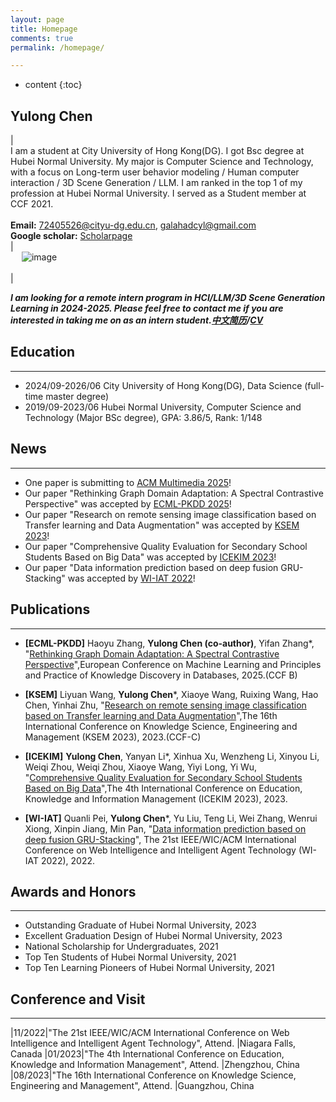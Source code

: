 ```yaml
---
layout: page
title: Homepage
comments: true
permalink: /homepage/

---
```


* content
{:toc}

## **Yulong Chen**

| <br> I am a student at City University of Hong Kong(DG). I got Bsc degree at Hubei Normal University. My major is Computer Science and Technology, with a focus on Long-term user behavior modeling / Human computer interaction / 3D Scene Generation / LLM. I am ranked in the top 1 of my profession at Hubei Normal University. I served as a Student member at CCF 2021. <br> <br> **Email:** <72405526@cityu-dg.edu.cn>, <galahadcyl@gmail.com> <br> **Google scholar:** [Scholarpage](https://scholar.google.com/citations?user=WAzerzwAAAAJ=en) <br> | <br> &emsp; ![image](https://yulongC.github.io/images/chen-2023.jpg) <br> <br> |

***I am looking for a remote intern program in HCI/LLM/3D Scene Generation Learning in 2024-2025. Please feel free to contact me if you are interested in taking me on as an intern student.[中文简历](https://github.com/yulongC/yulongC.github.io/blob/main/cv/cv_cn.pdf)/[CV](https://github.com/yulongC/yulongC.github.io/blob/main/cv/cv_en.pdf)*** 

## Education

---
* 2024/09-2026/06 City University of Hong Kong(DG), Data Science (full-time master degree)
* 2019/09-2023/06 Hubei Normal University, Computer Science and Technology (Major BSc degree), GPA: 3.86/5, Rank: 1/148


## News

---
* One paper is submitting to [ACM Multimedia 2025](https://acmmm2025.org/)!
* Our paper "Rethinking Graph Domain Adaptation: A Spectral Contrastive Perspective" was accepted by [ECML-PKDD 2025](https://ecmlpkdd.org/2025/)!
* Our paper "Research on remote sensing image classification based on Transfer learning and Data Augmentation" was accepted by [KSEM 2023](https://www.ksem2023.conferences.academy/)!
* Our paper "Comprehensive Quality Evaluation for Secondary School Students Based on Big Data" was accepted by [ICEKIM 2023](https://www.researchgate.net/publication/372012950_Comprehensive_Quality_Evaluation_for_Secondary_School_Students_Based_on_Big_Data)!
* Our paper "Data information prediction based on deep fusion GRU-Stacking" was accepted by [WI-IAT 2022](https://ieeexplore.ieee.org/document/10101961)!


## Publications

---
* **[ECML-PKDD]** Haoyu Zhang, **Yulong Chen (co-author)**, Yifan Zhang*, "[Rethinking Graph Domain Adaptation: A Spectral Contrastive Perspective]()",European Conference on Machine Learning and Principles and Practice of Knowledge Discovery in Databases, 2025.(CCF B)

* **[KSEM]** Liyuan Wang, **Yulong Chen***, Xiaoye Wang, Ruixing Wang, Hao Chen, Yinhai Zhu, "[Research on remote sensing image classification based on Transfer learning and Data Augmentation](https://www.ksem2023.conferences.academy/)",The 16th International Conference on Knowledge Science, Engineering and Management (KSEM 2023), 2023.(CCF-C)

* **[ICEKIM]** **Yulong Chen**, Yanyan Li*, Xinhua Xu, Wenzheng Li, Xinyou Li, Weiqi Zhou, Weiqi Zhou, Xiaoye Wang, Yiyi Long, Yi Wu, "[Comprehensive Quality Evaluation for Secondary School Students Based on Big Data](https://www.researchgate.net/publication/372012950_Comprehensive_Quality_Evaluation_for_Secondary_School_Students_Based_on_Big_Data)",The 4th International Conference on Education, Knowledge and Information Management (ICEKIM 2023), 2023. 

* **[WI-IAT]** Quanli Pei, **Yulong Chen***, Yu Liu, Teng Li, Wei Zhang, Wenrui Xiong, Xinpin Jiang, Min Pan, "[Data information prediction based on deep fusion GRU-Stacking](https://ieeexplore.ieee.org/document/10101961)", The 21st IEEE/WIC/ACM International Conference on Web Intelligence and Intelligent Agent Technology (WI-IAT 2022), 2022. 




## Awards and Honors

---
- Outstanding Graduate of Hubei Normal University, 2023
- Excellent Graduation Design of Hubei Normal University, 2023
- National Scholarship for Undergraduates, 2021
- Top Ten Students of Hubei Normal University, 2021
- Top Ten Learning Pioneers of Hubei Normal University, 2021



## Conference and Visit

---

|11/2022|"The 21st IEEE/WIC/ACM International Conference on Web Intelligence and Intelligent Agent Technology", Attend. |Niagara Falls, Canada
|01/2023|"The 4th International Conference on Education, Knowledge and Information Management", Attend. |Zhengzhou, China
|08/2023|"The 16th International Conference on Knowledge Science, Engineering and Management", Attend. |Guangzhou, China

